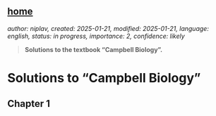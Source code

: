 [home](./index.md)
-------------------

*author: niplav, created: 2025-01-21, modified: 2025-01-21, language: english, status: in progress, importance: 2, confidence: likely*

> __Solutions to the textbook “Campbell Biology”.__

Solutions to “Campbell Biology”
=================================

Chapter 1
----------
